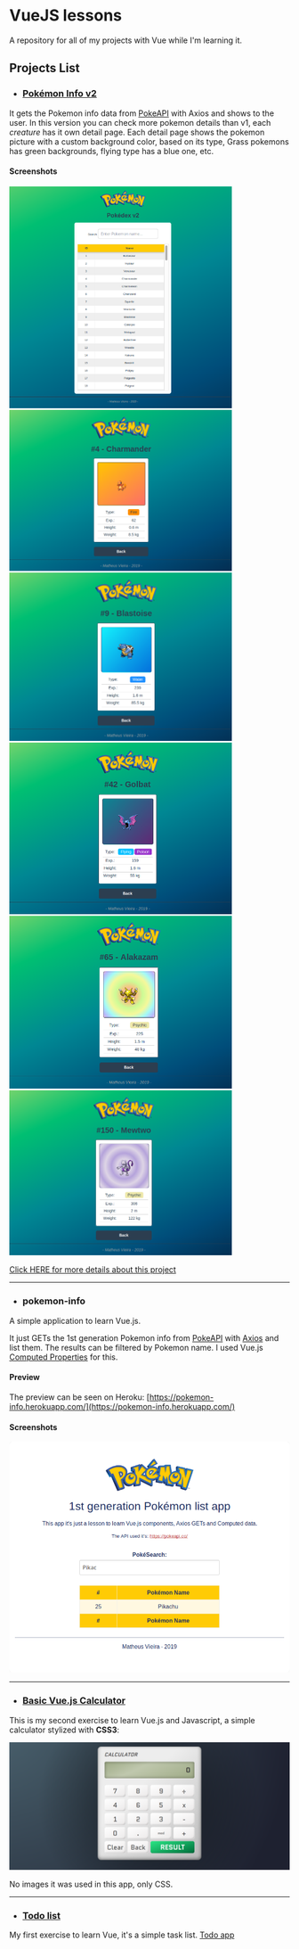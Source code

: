 # VueJS lessons

A repository for all of my projects with Vue while I'm learning it.

## Projects List

- ### [Pokémon Info v2](https://github.com/mathvp/vue-studies/tree/master/pokemon-v2)
It gets the Pokemon info data from [PokeAPI](https://pokeapi.co/) with Axios and shows to the user.
In this version you can check more pokemon details than v1, each *creature* has it own detail page.
Each detail page shows the pokemon picture with a custom background color, based on its type, Grass pokemons has green backgrounds, flying type has a blue one, etc.

   #### Screenshots
<img src="https://raw.githubusercontent.com/mathvp/vue-studies/master/pokemon-v2/screenshot-1.png" width="400"> <img src="https://raw.githubusercontent.com/mathvp/vue-studies/master/pokemon-v2/screenshot-2.png" width="400"> <img src="https://raw.githubusercontent.com/mathvp/vue-studies/master/pokemon-v2/screenshot-3.png" width="400"> <img src="https://raw.githubusercontent.com/mathvp/vue-studies/master/pokemon-v2/screenshot-4.png" width="400"> <img src="https://raw.githubusercontent.com/mathvp/vue-studies/master/pokemon-v2/screenshot-5.png" width="400"> <img src="https://raw.githubusercontent.com/mathvp/vue-studies/master/pokemon-v2/screenshot-6.png" width="400">

[Click HERE for more details about this project](https://github.com/mathvp/vue-studies/tree/master/pokemon-v2)

-------

- ### pokemon-info

A simple application to learn Vue.js.

It just GETs the 1st generation Pokemon info from [PokeAPI](https://pokeapi.co/) with [Axios](https://github.com/axios/axios) and list them. The results can be filtered by Pokemon name. I used Vue.js [Computed Properties](https://it.vuejs.org/v2/guide/computed.html) for this.

  #### Preview

The preview can be seen on Heroku: [https://pokemon-info.herokuapp.com/](https://pokemon-info.herokuapp.com/)

  #### Screenshots

![alt Preview](https://raw.githubusercontent.com/mathvp/vue-studies/master/pokemon-info/poke-screen-2.png)

---------------

 - ### [Basic Vue.js Calculator](https://raw.githubusercontent.com/mathvp/vue-studies/master/calculator)
This is my second exercise to learn Vue.js and Javascript, a simple calculator stylized with **CSS3**:

![Calc screenshot](https://raw.githubusercontent.com/mathvp/vue-studies/master/calculator/calc_screenshot.png)

No images it was used in this app, only CSS.

--------------

 - ### [Todo list](https://github.com/mathvp/vue-studies/tree/master/todo-app)
My first exercise to learn Vue, it's a simple task list.
[Todo app](https://github.com/mathvp/vue-studies/tree/master/todo-app)